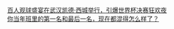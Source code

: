  
[百人观球盛宴在武汉凯德·西城举行，引爆世界杯决赛狂欢夜](http://www.dianyue.me/archives/894/cnmqve0pmxzw8q3j/)  
[你当年班里的第一名和最后一名，现在都混得怎么样了？](http://www.dianyue.me/archives/933/6jrjrvhkengvv6xy/)